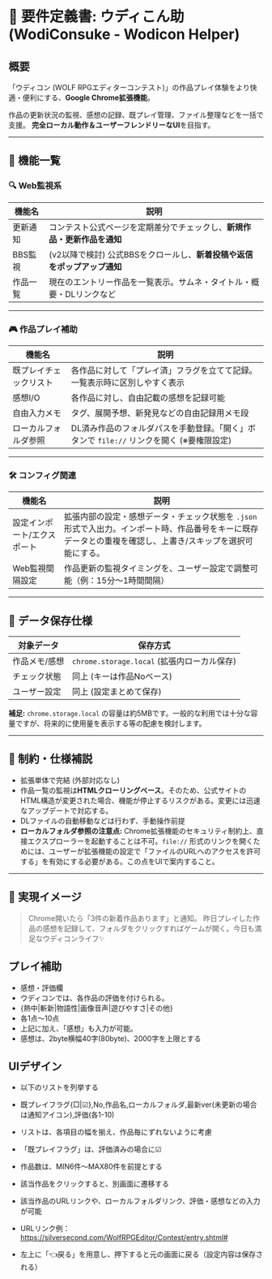 # 🌊 要件定義書: ウディこん助 (WodiConsuke - Wodicon Helper)

## 概要

「ウディコン (WOLF RPGエディターコンテスト)」の作品プレイ体験をより快適・便利にする、**Google Chrome拡張機能**。

作品の更新状況の監視、感想の記録、既プレイ管理、ファイル整理などを一括で支援。
**完全ローカル動作＆ユーザーフレンドリーなUI**を目指す。

---

## 📍 機能一覧

### 🔍 Web監視系

| 機能名       | 説明 |
|--------------|------|
| 更新通知     | コンテスト公式ページを定期差分でチェックし、**新規作品・更新作品を通知** |
| BBS監視      | (v2以降で検討) 公式BBSをクロールし、**新着投稿や返信をポップアップ通知** |
| 作品一覧     | 現在のエントリー作品を一覧表示。サムネ・タイトル・概要・DLリンクなど |

---

### 🎮 作品プレイ補助

| 機能名                   | 説明 |
|--------------------------|------|
| 既プレイチェックリスト   | 各作品に対して「プレイ済」フラグを立てて記録。一覧表示時に区別しやすく表示 |
| 感想I/O         | 各作品に対し、自由記載の感想を記録可能 |
| 自由入力メモ            | タグ、展開予想、新発見などの自由記録用メモ段 |
| ローカルフォルダ参照    | DL済み作品のフォルダパスを手動登録。「開く」ボタンで `file://` リンクを開く (※要権限設定) |

---

### 🛠 コンフィグ関連

| 機能名                     | 説明 |
|----------------------------|------|
| 設定インポート/エクスポート | 拡張内部の設定・感想データ・チェック状態を `.json` 形式で入出力。インポート時、作品番号をキーに既存データとの重複を確認し、上書き/スキップを選択可能にする。 |
| Web監視間隔設定           | 作品更新の監視タイミングを、ユーザー設定で調整可能（例：15分〜1時間間隔） |

---

## 💾 データ保存仕様

| 対象データ     | 保存方式             |
|----------------|----------------------|
| 作品メモ/感想  | `chrome.storage.local` (拡張内ローカル保存) |
| チェック状態   | 同上 (キーは作品Noベース) |
| ユーザー設定   | 同上 (設定まとめて保存) |

**補足:** `chrome.storage.local` の容量は約5MBです。一般的な利用では十分な容量ですが、将来的に使用量を表示する等の配慮を検討します。

---

## 🔐 制約・仕様補説

- 拡張単体で完結 (外部対応なし)
- 作品一覧の監視は**HTMLクローリングベース**。そのため、公式サイトのHTML構造が変更された場合、機能が停止するリスクがある。変更には迅速なアップデートで対応する。
- DLファイルの自動移動などは行わず、手動操作前提
- **ローカルフォルダ参照の注意点:** Chrome拡張機能のセキュリティ制約上、直接エクスプローラーを起動することは不可。`file://` 形式のリンクを開くためには、ユーザーが拡張機能の設定で「ファイルのURLへのアクセスを許可する」を有効にする必要がある。この点をUIで案内すること。
---

## 🌟 実現イメージ

> Chrome開いたら「3件の新着作品あります」と通知。
> 昨日プレイした作品の感想を記録して、フォルダをクリックすればゲームが開く。今日も満足なウディコンライフ✨

## プレイ補助
- 感想・評価欄
- ウディコンでは、各作品の評価を付けられる。
- {熱中|斬新|物語性|画像音声|遊びやすさ|その他}
- 各1点～10点
- 上記に加え、「感想」も入力が可能。
- 感想は、2byte横幅40字(80byte)、2000字を上限とする

## UIデザイン
- 以下のリストを列挙する
- 既プレイフラグ{□|☑},No,作品名,ローカルフォルダ,最新ver(未更新の場合は通知アイコン),評価(各1-10)
- リストは、各項目の幅を揃え、作品毎にずれないように考慮
- 「既プレイフラグ」は、評価済みの場合に☑
- 作品数は、MIN6件～MAX80件を前提とする

- 該当作品をクリックすると、別画面に遷移する
- 該当作品のURLリンクや、ローカルフォルダリンク、評価・感想などの入力が可能
- URLリンク例：https://silversecond.com/WolfRPGEditor/Contest/entry.shtml#<No>
- 左上に「👈戻る」を用意し、押下すると元の画面に戻る（設定内容は保存される）